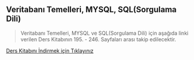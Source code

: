 ## Veritabanı Temelleri, MYSQL, SQL(Sorgulama Dili) ##

> Veritabanı Temelleri, MYSQL ve  SQL(Sorgulama Dili) için aşağıda linki verilen Ders Kitabının 195. - 246. Sayfaları arası takip edilecektir.

 [Ders Kitabını İndirmek için Tıklayınız](http://meslek.eba.gov.tr/upload/dk10/Nesne_Tabanli_Programlama_10_3.pdf)
